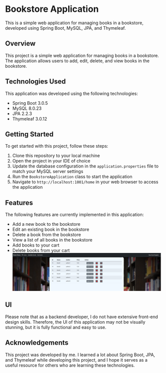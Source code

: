 # Bookstore Application

This is a simple web application for managing books in a bookstore, developed using Spring Boot, MySQL, JPA, and Thymeleaf.

## Overview

This project is a simple web application for managing books in a bookstore. The application allows users to add, edit, delete, and view books in the bookstore.

## Technologies Used

This application was developed using the following technologies:

- Spring Boot 3.0.5
- MySQL 8.0.23
- JPA 2.2.3
- Thymeleaf 3.0.12

## Getting Started

To get started with this project, follow these steps:

1. Clone this repository to your local machine
2. Open the project in your IDE of choice
3. Update the database configuration in the `application.properties` file to match your MySQL server settings
4. Run the `BookstoreApplication` class to start the application
5. Navigate to `http://localhost:1001/home` in your web browser to access the application

## Features

The following features are currently implemented in this application:

- Add a new book to the bookstore
- Edit an existing book in the bookstore
- Delete a book from the bookstore
- View a list of all books in the bookstore
- Add books to your cart
- Delete books from your cart <br>
![features](features.png)

## UI

Please note that as a backend developer, I do not have extensive front-end design skills. Therefore, the UI of this application may not be visually stunning, but it is fully functional and easy to use.

## Acknowledgements

This project was developed by me. I learned a lot about Spring Boot, JPA, and Thymeleaf while developing this project, and I hope it serves as a useful resource for others who are learning these technologies.
